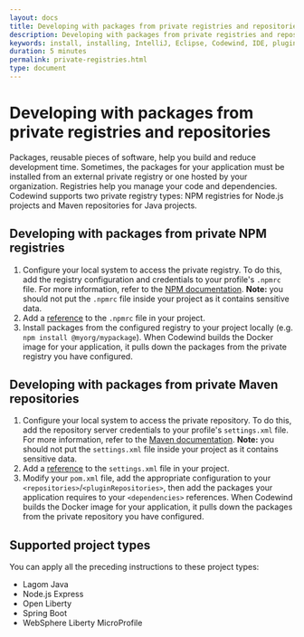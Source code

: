 ```yaml
---
layout: docs
title: Developing with packages from private registries and repositories 
description: Developing with packages from private registries and repositories 
keywords: install, installing, IntelliJ, Eclipse, Codewind, IDE, plugin, plug-in, settings, creating, project, projects, template, code change, edit, edits, application, removing, private, registry, registries, repository, repositories, package, package 
duration: 5 minutes 
permalink: private-registries.html
type: document 
---
```


# Developing with packages from private registries and repositories 

Packages, reusable pieces of software, help you build and reduce development time. Sometimes, the packages for your application must be installed from an external private registry or one hosted by your organization. Registries help you manage your code and dependencies. Codewind supports two private registry types: NPM registries for Node.js projects and Maven repositories for Java projects. 

## Developing with packages from private NPM registries 

1. Configure your local system to access the private registry. To do this, add the registry configuration and credentials to your profile's `.npmrc` file. For more information, refer to the [NPM documentation](https://docs.npmjs.com/configuring-npm/npmrc.html). 
    **Note:** you should not put the `.npmrc` file inside your project as it contains sensitive data.
2. Add a [reference](referencing-files.html) to the `.npmrc` file in your project.
3. Install packages from the configured registry to your project locally (e.g. `npm install @myorg/mypackage`). When Codewind builds the Docker image for your application, it pulls down the packages from the private registry you have configured.

## Developing with packages from private Maven repositories 

1. Configure your local system to access the private repository. To do this, add the repository server credentials to your profile's `settings.xml` file. For more information, refer to the [Maven documentation](https://maven.apache.org/settings.html#Servers). 
    **Note:** you should not put the `settings.xml` file inside your project as it contains sensitive data.
2. Add a [reference](referencing-files.html) to the `settings.xml` file in your project.
3. Modify your `pom.xml` file, add the appropriate configuration to your `<repositories>`/`<pluginRepositories>`, then add the packages your application requires to your `<dependencies>` references. When Codewind builds the Docker image for your application, it pulls down the packages from the private repository you have configured.

## Supported project types 

You can apply all the preceding instructions to these project types:

* Lagom Java
* Node.js Express
* Open Liberty
* Spring Boot
* WebSphere Liberty MicroProfile
 